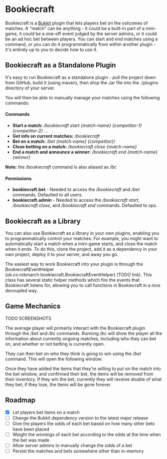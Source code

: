 # Bookiecraft

Bookiecraft is a [Bukkit](https://bukkit.org/) plugin that lets players bet on the outcomes of matches. A "match" can be anything - it could be a built-in part of a mini-game, it could be a one-off event judged by the server admins, or it could be an ad hoc bet between players. You can start and end matches using a command, or you can do it programmatically from within another plugin - it's entirely up to you to decide how to use it.

## Bookiecraft as a Standalone Plugin

It's easy to run Bookiecraft as a standalone plugin - pull the project down from GitHub, build it (using maven), then drop the Jar file into the ./plugins directory of your server.

You will then be able to manually manage your matches using the following commands:

#### Commands

- **Start a match:** */bookiecraft start {match-name} {competitor-1} {competitor-2} ...*
- **Get info on current matches:** */bookiecraft*
- **Bet on a match:** */bet {match-name} {competitor}*/
- **Close betting on a match:** */bookiecraft close {match-name}*
- **End a match and announce a winner:** */bookiecraft end {match-name} {winner}*

**Note:** the */bookiecraft* command is also aliased as */bc* 

#### Permissions

- **bookiecraft.bet** - Needed to access the */bookiecraft* and */bet* commands. Defaulted to all users.
- **bookiecraft.admin** - Needed to access the */bookiecraft start*, */bookiecraft close*, and */bookiecraft end* commands. Defaulted to ops.

## Bookiecraft as a Library

You can also use Bookiecraft as a library in your own plugins, enabling you to programmatically control your matches. For example, you might want to automatically start a match when a mini-game starts, and close the match when it ends. To do this, clone the project, add it as a dependency in your own project, deploy it to your server, and away you go.

The easiest way to work Bookiecraft into your plugin is through the BookiecraftEventHelper (uk.co.robmarch.bookiecraft.BookiecraftEventHelper) (TODO link). This class has several static helper methods which fire the events that Bookiecraft listens for, allowing you to call functions in Bookiecraft in a nice decoupled way.

## Game Mechanics

TODO SCREENSHOTS

The average player will primarily interact with the Bookiecraft plugin through the */bet* and */bc* commands. Running */bc* will show the player all the information about currently ongoing matches, including who they can bet on, and whether or not betting is currently open.

They can then bet on who they think is going to win using the */bet* command. This will open the following window:

Once they have added the items that they're willing to put on the match into the bet window, and confirmed their bet, the items will be removed from their inventory. If they win the bet, currently they will receive double of what they bet; if they lose, the items will be gone forever.

## Roadmap

- [x] Let players bet items on a match
- [ ] Change the Bukkit dependency version to the latest major release
- [ ] Give the players the odds of each bet based on how many other bets have been placed
- [ ] Weight the winnings of each bet according to the odds at the time when the bet was made
- [ ] Allow server admins to manually change the odds of a bet
- [ ] Persist the matches and bets somewhere other than in-memory
